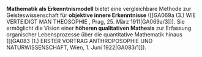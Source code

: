 
**Mathematik als Erkenntnismodell** bietet eine vergleichbare Methode zur Geisteswissenschaft für **objektive innere Erkenntnisse** ([[GA069a (3.) WIE VERTEIDIGT MAN THEOSOPHIE , Prag, 25. März 1911|GA069a/3]]). Sie ermöglicht die Vision einer **höheren qualitativen Mathesis** zur Erfassung organischer Lebensprozesse über die quantitative Mathematik hinaus ([[GA083 (1.) ERSTER VORTRAG ANTHROPOSOPHIE UND NATURWISSENSCHAFT, Wien, 1. Juni 1922|GA083/1]]).
